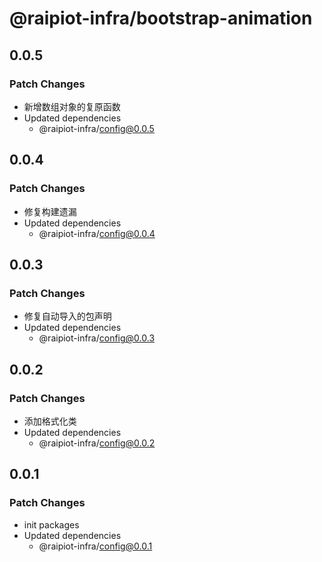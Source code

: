 # @raipiot-infra/bootstrap-animation

## 0.0.5

### Patch Changes

- 新增数组对象的复原函数
- Updated dependencies
  - @raipiot-infra/config@0.0.5

## 0.0.4

### Patch Changes

- 修复构建遗漏
- Updated dependencies
  - @raipiot-infra/config@0.0.4

## 0.0.3

### Patch Changes

- 修复自动导入的包声明
- Updated dependencies
  - @raipiot-infra/config@0.0.3

## 0.0.2

### Patch Changes

- 添加格式化类
- Updated dependencies
  - @raipiot-infra/config@0.0.2

## 0.0.1

### Patch Changes

- init packages
- Updated dependencies
  - @raipiot-infra/config@0.0.1
